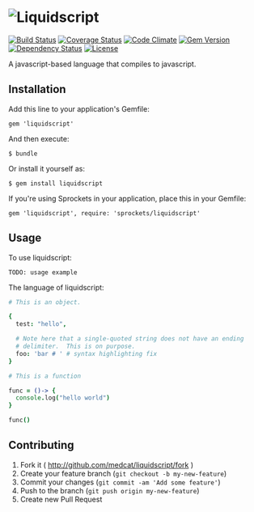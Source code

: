 # ![Liquidscript](http://i.imgur.com/xbdhTsr.png)

[![Build Status](http://img.shields.io/travis/redjazz96/liquidscript.svg)](https://travis-ci.org/redjazz96/liquidscript) [![Coverage Status](http://img.shields.io/coveralls/redjazz96/liquidscript.svg)](https://coveralls.io/r/redjazz96/liquidscript?branch=master) [![Code Climate](http://img.shields.io/codeclimate/github/redjazz96/liquidscript.svg)](https://codeclimate.com/github/redjazz96/liquidscript) [![Gem Version](http://img.shields.io/gem/v/liquidscript.svg)](http://badge.fury.io/rb/liquidscript) [![Dependency Status](https://gemnasium.com/redjazz96/liquidscript.svg)](https://gemnasium.com/redjazz96/liquidscript) [![License](http://img.shields.io/badge/license-MIT-brightgreen.svg)](http://choosealicense.com/licenses/mit/)

A javascript-based language that compiles to javascript.

## Installation

Add this line to your application's Gemfile:

    gem 'liquidscript'

And then execute:

    $ bundle

Or install it yourself as:

    $ gem install liquidscript
    
If you're using Sprockets in your application, place this in
your Gemfile:

    gem 'liquidscript', require: 'sprockets/liquidscript'

## Usage

To use liquidscript:

```
TODO: usage example
```

The language of liquidscript:

```coffeescript
# This is an object.

{
  test: "hello",

  # Note here that a single-quoted string does not have an ending
  # delimiter.  This is on purpose.
  foo: 'bar # ' # syntax highlighting fix
}
```

```coffeescript
# This is a function

func = ()-> {
  console.log("hello world")
}

func()
```

## Contributing

1. Fork it ( http://github.com/medcat/liquidscript/fork )
2. Create your feature branch (`git checkout -b my-new-feature`)
3. Commit your changes (`git commit -am 'Add some feature'`)
4. Push to the branch (`git push origin my-new-feature`)
5. Create new Pull Request

